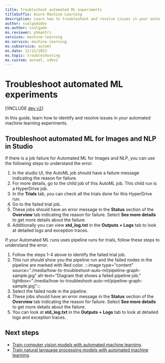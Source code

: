 ```yaml
---
title: Troubleshoot automated ML experiments
titleSuffix: Azure Machine Learning
description: Learn how to troubleshoot and resolve issues in your automated machine learning experiments.
author: ssalgadodev
ms.author: ssalgado
ms.reviewer: phmantri
services: machine-learning
ms.service: machine-learning
ms.subservice: automl
ms.date: 12/21/2023
ms.topic: troubleshooting
ms.custom: automl, sdkv2
---
```


# Troubleshoot automated ML experiments

[!INCLUDE [dev v2](includes/machine-learning-dev-v2.md)]

In this guide, learn how to identify and resolve issues in your automated machine learning experiments.

## Troubleshoot automated ML for Images and NLP in Studio

If there is a job failure for Automated ML for Images and NLP, you can use the following steps to understand the error.
1. In the studio UI, the AutoML job should have a failure message indicating the reason for failure.
2. For more details, go to the child job of this AutoML job. This child run is a HyperDrive job.
3. In the **Trials** tab, you can check all the trials done for this HyperDrive run.
4. Go to the failed trial job.
5. These jobs should have an error message in the **Status** section of the **Overview** tab indicating the reason for failure.
   Select **See more details** to get more details about the failure.
6. Additionally you can view **std_log.txt** in the **Outputs + Logs** tab to look at detailed logs and exception traces.

If your Automated ML runs uses pipeline runs for trials, follow these steps to understand the error.
1. Follow the steps 1-4 above to identify the failed trial job.
2. This run should show you the pipeline run and the failed nodes in the pipeline are marked with Red color.
:::image type="content" source="./media/how-to-troubleshoot-auto-ml/pipeline-graph-sample.jpg" alt-text="Diagram that shows a failed pipeline job." lightbox="./media/how-to-troubleshoot-auto-ml/pipeline-graph-sample.jpg":::
3. Select the failed node in the pipeline.
4. These jobs should have an error message in the **Status** section of the **Overview** tab indicating the reason for failure.
   Select **See more details** to get more details about the failure.
5. You can look at **std_log.txt** in the **Outputs + Logs** tab to look at detailed logs and exception traces.

## Next steps

+ [Train computer vision models with automated machine learning](how-to-auto-train-image-models.md).
+ [Train natural language processing models with automated machine learning](how-to-auto-train-nlp-models.md).
